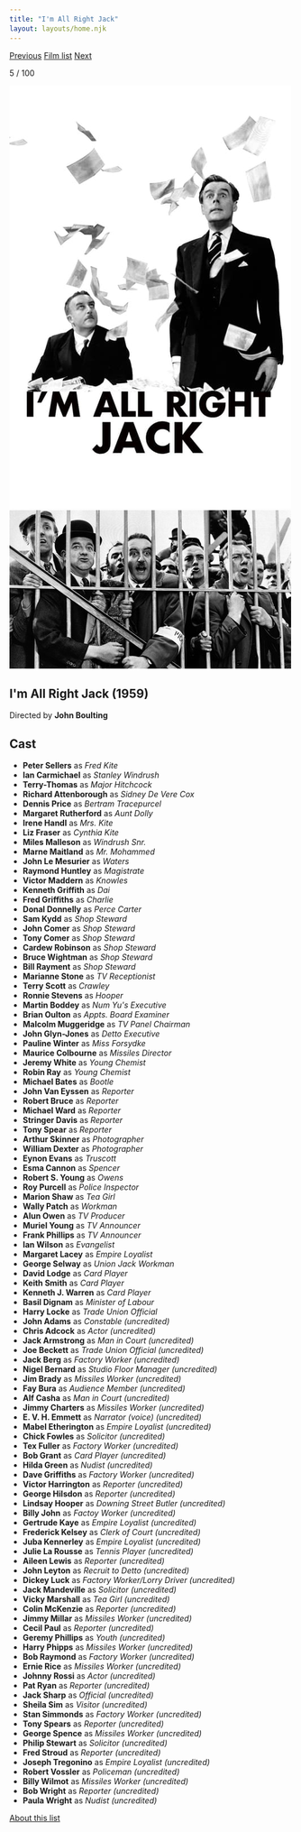 ```yaml
---
title: "I'm All Right Jack"
layout: layouts/home.njk
---
```


<nav class="films">
  <a class="prev" href="../north-by-northwest">Previous</a>
  <a href="../">Film list</a>
  <a class="next" href="../la-dolce-vita">Next</a>
</nav>

<p>5 / 100</p>

<article class="film">
  <img class="poster" src="../films/posters/im-all-right-jack.jpg" alt="">
  <img class="backdrop" src="../films/backdrops/im-all-right-jack.jpg" alt="">

  <h1>I'm All Right Jack (1959)</h1>

  <p class="director">
    Directed by <strong>John Boulting</strong>
  </p>


  <h2>
    Cast
  </h2>
  <ul>
    <li><strong>Peter Sellers</strong> as <em>Fred Kite</em></li>
<li><strong>Ian Carmichael</strong> as <em>Stanley Windrush</em></li>
<li><strong>Terry-Thomas</strong> as <em>Major Hitchcock</em></li>
<li><strong>Richard Attenborough</strong> as <em>Sidney De Vere Cox</em></li>
<li><strong>Dennis Price</strong> as <em>Bertram Tracepurcel</em></li>
<li><strong>Margaret Rutherford</strong> as <em>Aunt Dolly</em></li>
<li><strong>Irene Handl</strong> as <em>Mrs. Kite</em></li>
<li><strong>Liz Fraser</strong> as <em>Cynthia Kite</em></li>
<li><strong>Miles Malleson</strong> as <em>Windrush Snr.</em></li>
<li><strong>Marne Maitland</strong> as <em>Mr. Mohammed</em></li>
<li><strong>John Le Mesurier</strong> as <em>Waters</em></li>
<li><strong>Raymond Huntley</strong> as <em>Magistrate</em></li>
<li><strong>Victor Maddern</strong> as <em>Knowles</em></li>
<li><strong>Kenneth Griffith</strong> as <em>Dai</em></li>
<li><strong>Fred Griffiths</strong> as <em>Charlie</em></li>
<li><strong>Donal Donnelly</strong> as <em>Perce Carter</em></li>
<li><strong>Sam Kydd</strong> as <em>Shop Steward</em></li>
<li><strong>John Comer</strong> as <em>Shop Steward</em></li>
<li><strong>Tony Comer</strong> as <em>Shop Steward</em></li>
<li><strong>Cardew Robinson</strong> as <em>Shop Steward</em></li>
<li><strong>Bruce Wightman</strong> as <em>Shop Steward</em></li>
<li><strong>Bill Rayment</strong> as <em>Shop Steward</em></li>
<li><strong>Marianne Stone</strong> as <em>TV Receptionist</em></li>
<li><strong>Terry Scott</strong> as <em>Crawley</em></li>
<li><strong>Ronnie Stevens</strong> as <em>Hooper</em></li>
<li><strong>Martin Boddey</strong> as <em>Num Yu's Executive</em></li>
<li><strong>Brian Oulton</strong> as <em>Appts. Board Examiner</em></li>
<li><strong>Malcolm Muggeridge</strong> as <em>TV Panel Chairman</em></li>
<li><strong>John Glyn-Jones</strong> as <em>Detto Executive</em></li>
<li><strong>Pauline Winter</strong> as <em>Miss Forsydke</em></li>
<li><strong>Maurice Colbourne</strong> as <em>Missiles Director</em></li>
<li><strong>Jeremy White</strong> as <em>Young Chemist</em></li>
<li><strong>Robin Ray</strong> as <em>Young Chemist</em></li>
<li><strong>Michael Bates</strong> as <em>Bootle</em></li>
<li><strong>John Van Eyssen</strong> as <em>Reporter</em></li>
<li><strong>Robert Bruce</strong> as <em>Reporter</em></li>
<li><strong>Michael Ward</strong> as <em>Reporter</em></li>
<li><strong>Stringer Davis</strong> as <em>Reporter</em></li>
<li><strong>Tony Spear</strong> as <em>Reporter</em></li>
<li><strong>Arthur Skinner</strong> as <em>Photographer</em></li>
<li><strong>William Dexter</strong> as <em>Photographer</em></li>
<li><strong>Eynon Evans</strong> as <em>Truscott</em></li>
<li><strong>Esma Cannon</strong> as <em>Spencer</em></li>
<li><strong>Robert S. Young</strong> as <em>Owens</em></li>
<li><strong>Roy Purcell</strong> as <em>Police Inspector</em></li>
<li><strong>Marion Shaw</strong> as <em>Tea Girl</em></li>
<li><strong>Wally Patch</strong> as <em>Workman</em></li>
<li><strong>Alun Owen</strong> as <em>TV Producer</em></li>
<li><strong>Muriel Young</strong> as <em>TV Announcer</em></li>
<li><strong>Frank Phillips</strong> as <em>TV Announcer</em></li>
<li><strong>Ian Wilson</strong> as <em>Evangelist</em></li>
<li><strong>Margaret Lacey</strong> as <em>Empire Loyalist</em></li>
<li><strong>George Selway</strong> as <em>Union Jack Workman</em></li>
<li><strong>David Lodge</strong> as <em>Card Player</em></li>
<li><strong>Keith Smith</strong> as <em>Card Player</em></li>
<li><strong>Kenneth J. Warren</strong> as <em>Card Player</em></li>
<li><strong>Basil Dignam</strong> as <em>Minister of Labour</em></li>
<li><strong>Harry Locke</strong> as <em>Trade Union Official</em></li>
<li><strong>John Adams</strong> as <em>Constable (uncredited)</em></li>
<li><strong>Chris Adcock</strong> as <em>Actor (uncredited)</em></li>
<li><strong>Jack Armstrong</strong> as <em>Man in Court (uncredited)</em></li>
<li><strong>Joe Beckett</strong> as <em>Trade Union Official (uncredited)</em></li>
<li><strong>Jack Berg</strong> as <em>Factory Worker (uncredited)</em></li>
<li><strong>Nigel Bernard</strong> as <em>Studio Floor Manager (uncredited)</em></li>
<li><strong>Jim Brady</strong> as <em>Missiles Worker (uncredited)</em></li>
<li><strong>Fay Bura</strong> as <em>Audience Member (uncredited)</em></li>
<li><strong>Alf Casha</strong> as <em>Man in Court (uncredited)</em></li>
<li><strong>Jimmy Charters</strong> as <em>Missiles Worker (uncredited)</em></li>
<li><strong>E. V. H. Emmett</strong> as <em>Narrator (voice) (uncredited)</em></li>
<li><strong>Mabel Etherington</strong> as <em>Empire Loyalist (uncredited)</em></li>
<li><strong>Chick Fowles</strong> as <em>Solicitor (uncredited)</em></li>
<li><strong>Tex Fuller</strong> as <em>Factory Worker (uncredited)</em></li>
<li><strong>Bob Grant</strong> as <em>Card Player (uncredited)</em></li>
<li><strong>Hilda Green</strong> as <em>Nudist (uncredited)</em></li>
<li><strong>Dave Griffiths</strong> as <em>Factory Worker (uncredited)</em></li>
<li><strong>Victor Harrington</strong> as <em>Reporter (uncredited)</em></li>
<li><strong>George Hilsdon</strong> as <em>Reporter (uncredited)</em></li>
<li><strong>Lindsay Hooper</strong> as <em>Downing Street Butler (uncredited)</em></li>
<li><strong>Billy John</strong> as <em>Factoy Worker (uncredited)</em></li>
<li><strong>Gertrude Kaye</strong> as <em>Empire Loyalist (uncredited)</em></li>
<li><strong>Frederick Kelsey</strong> as <em>Clerk of Court (uncredited)</em></li>
<li><strong>Juba Kennerley</strong> as <em>Empire Loyalist (uncredited)</em></li>
<li><strong>Julie La Rousse</strong> as <em>Tennis Player (uncredited)</em></li>
<li><strong>Aileen Lewis</strong> as <em>Reporter (uncredited)</em></li>
<li><strong>John Leyton</strong> as <em>Recruit to Detto (uncredited)</em></li>
<li><strong>Dickey Luck</strong> as <em>Factory Worker/Lorry Driver (uncredited)</em></li>
<li><strong>Jack Mandeville</strong> as <em>Solicitor (uncredited)</em></li>
<li><strong>Vicky Marshall</strong> as <em>Tea Girl (uncredited)</em></li>
<li><strong>Colin McKenzie</strong> as <em>Reporter (uncredited)</em></li>
<li><strong>Jimmy Millar</strong> as <em>Missiles Worker (uncredited)</em></li>
<li><strong>Cecil Paul</strong> as <em>Reporter (uncredited)</em></li>
<li><strong>Geremy Phillips</strong> as <em>Youth (uncredited)</em></li>
<li><strong>Harry Phipps</strong> as <em>Missiles Worker (uncredited)</em></li>
<li><strong>Bob Raymond</strong> as <em>Factory Worker (uncredited)</em></li>
<li><strong>Ernie Rice</strong> as <em>Missiles Worker (uncredited)</em></li>
<li><strong>Johnny Rossi</strong> as <em>Actor (uncredited)</em></li>
<li><strong>Pat Ryan</strong> as <em>Reporter (uncredited)</em></li>
<li><strong>Jack Sharp</strong> as <em>Official (uncredited)</em></li>
<li><strong>Sheila Sim</strong> as <em>Visitor (uncredited)</em></li>
<li><strong>Stan Simmonds</strong> as <em>Factory Worker (uncredited)</em></li>
<li><strong>Tony Spears</strong> as <em>Reporter (uncredited)</em></li>
<li><strong>George Spence</strong> as <em>Missiles Worker (uncredited)</em></li>
<li><strong>Philip Stewart</strong> as <em>Solicitor (uncredited)</em></li>
<li><strong>Fred Stroud</strong> as <em>Reporter (uncredited)</em></li>
<li><strong>Joseph Tregonino</strong> as <em>Empire Loyalist (uncredited)</em></li>
<li><strong>Robert Vossler</strong> as <em>Policeman (uncredited)</em></li>
<li><strong>Billy Wilmot</strong> as <em>Missiles Worker (uncredited)</em></li>
<li><strong>Bob Wright</strong> as <em>Reporter (uncredited)</em></li>
<li><strong>Paula Wright</strong> as <em>Nudist (uncredited)</em></li>
  </ul>
</article>
<footer>
  <a href="../about">About this list</a>
</footer>
